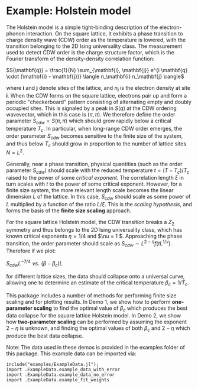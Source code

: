 # Example: Holstein model

The Holstein model is a simple tight-binding description of the electron-phonon interaction. On the square lattice, it exhibits a phase transition to charge density wave (CDW) order as the temperature is lowered, with the transition belonging to the 2D Ising universality class.  The measurement used to detect CDW order is the charge structure factor, which is the Fourier transform of the density-density correlation function:

$S(\mathbf{q}) = \frac{1}{N} \sum_{\mathbf{i}, \mathbf{j}} e^{i \mathbf{q} \cdot (\mathbf{i} - \mathbf{j})} \langle n_\mathbf{i} n_\mathbf{j} \rangle$

where $\mathbf{i}$ and  $\mathbf{j}$ denote sites of the lattice, and $n_\mathbf{i}$ is the electron density at site $\mathbf{i}$. When the CDW forms on the square lattice, electrons pair up and form a periodic "checkerboard" pattern consisting of alternating empty and doubly occupied sites. This is signaled by a peak in $S(q)$ at the CDW ordering wavevector, which in this case is $(\pi, \pi)$. We therefore define the order parameter $S_{cdw} = S(\pi, \pi)$ which should grow rapidly below a critical temperature $T_c$. In particular, when long-range CDW order emerges, the order parameter $S_{cdw}$ becomes sensitive to the finite size of the system, and thus below $T_c$ should grow in proportion to the number of lattice sites $N=L^2$.

Generally, near a phase transition, physical quantities (such as the order parameter $S_{cdw}$) should scale with the reduced temperature $t=(T-T_c)/T_c$ raised to the power of some *critical exponent*. The correlation length $\xi$ in turn scales with $t$ to the power of some critical exponent. However, for a finite size system, the more relevant length scale becomes the linear dimension $L$ of the lattice. In this case, $S_{cdw}$ should scale as some power of $L$ multiplied by a function of the ratio $L/\xi$. This is the *scaling hypothesis*, and forms the basis of the **finite size scaling** approach.

For the square lattice Holstein model, the CDW transition breaks a $Z_2$ symmetry and thus belongs to the 2D Ising universality class, which has known critical exponents $\eta = 1/4$ and $\nu = 1 $. Approaching the phase transition, the order parameter should scale as $S_{cdw} \sim L^{2 - \eta} f(t L^{1/\nu})$. Therefore if we plot:

$S_{cdw} L^{-7/4} \,\, vs. \,\, (\beta - \beta_c)L$

for different lattice sizes, the data should collapse onto a universal curve, allowing one to determine an estimate of the critical temperature $\beta_c = 1/T_c$.

This package includes a number of methods for performing finite size scaling and for plotting results. In Demo 1, we show how to perform **one-parameter scaling** to find the optimal value of $\beta_c$ which produces the best data collapse for the square lattice Holstein model. In Demo 2, we show how **two-parameter scaling** can be performed by assuming the exponent $2-\eta$ is unknown, and finding the optimal values of both $\beta_c$ and $2-\eta$ which produce the best data collapse. 

Note: The data used in these demos is provided in the examples folder of this package. This example data can be imported via:

```@repl
include("examples/ExampleData.jl");
import .ExampleData.example_data_with_error
import .ExampleData.example_data_no_error
import .ExampleData.example_fit_weights
```